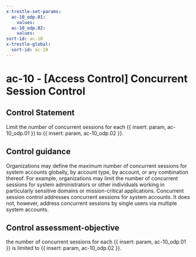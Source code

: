 ```yaml
---
x-trestle-set-params:
  ac-10_odp.01:
    values:
  ac-10_odp.02:
    values:
sort-id: ac-10
x-trestle-global:
  sort-id: ac-10
---
```


# ac-10 - \[Access Control\] Concurrent Session Control

## Control Statement

Limit the number of concurrent sessions for each {{ insert: param, ac-10_odp.01 }} to {{ insert: param, ac-10_odp.02 }}.

## Control guidance

Organizations may define the maximum number of concurrent sessions for system accounts globally, by account type, by account, or any combination thereof. For example, organizations may limit the number of concurrent sessions for system administrators or other individuals working in particularly sensitive domains or mission-critical applications. Concurrent session control addresses concurrent sessions for system accounts. It does not, however, address concurrent sessions by single users via multiple system accounts.

## Control assessment-objective

the number of concurrent sessions for each {{ insert: param, ac-10_odp.01 }} is limited to {{ insert: param, ac-10_odp.02 }}.

